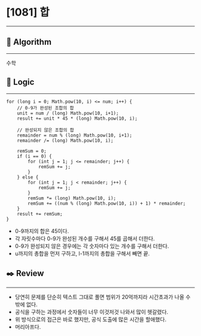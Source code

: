 # [1081] 합

---

## 📌 **Algorithm**

---

수학

## 📍 **Logic**

---

```
for (long i = 0; Math.pow(10, i) <= num; i++) {
    // 0-9가 완성된 조합의 합
    unit = num / (long) Math.pow(10, i+1);
    result += unit * 45 * (long) Math.pow(10, i);

    // 완성되지 않은 조합의 합
    remainder = num % (long) Math.pow(10, i+1);
    remainder /= (long) Math.pow(10, i);

    remSum = 0;
    if (i == 0) {
        for (int j = 1; j <= remainder; j++) {
            remSum += j;
        }
    } else {
        for (int j = 1; j < remainder; j++) {
            remSum += j;
        }
        remSum *= (long) Math.pow(10, i);
        remSum += ((num % (long) Math.pow(10, i)) + 1) * remainder;
    }
    result += remSum;
}
```

- 0-9까지의 합은 45이다.
- 각 자릿수마다 0-9가 완성된 개수를 구해서 45를 곱해서 더한다.
- 0-9가 완성되지 않은 경우에는 각 숫자마다 있는 개수를 구해서 더한다.
- u까지의 총합을 먼저 구하고, l-1까지의 총합을 구해서 빼면 끝.

## ✒️ **Review**

---

- 당연히 문제를 단순히 텍스트 그대로 풀면 범위가 20억까지라 시간초과가 나올 수 밖에 없다.
- 공식을 구하는 과정에서 숫자들이 너무 이것저것 나와서 많이 헷갈렸다.
- 위 방식으로의 접근은 바로 했지만, 공식 도출에 많은 시간을 할애했다.
- 머리아프다.